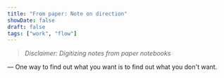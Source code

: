 ```yaml
---
title: "From paper: Note on direction"
showDate: false
draft: false
tags: ["work", "flow"]
---
```


> _Disclaimer: Digitizing notes from paper notebooks_

— One way to find out what you want is to find out what you don't want.